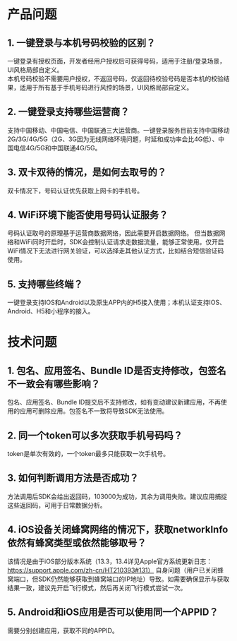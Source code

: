 # 产品问题

## 1. 一键登录与本机号码校验的区别？   
一键登录有授权页面，开发者经用户授权后可获得号码，适用于注册/登录场景，UI风格局部自定义。   
本机号码校验不需要用户授权，不返回号码，仅返回待校验号码是否本机的校验结果，适用于所有基于手机号码进行风控的场景，UI风格局部自定义。
## 2. 一键登录支持哪些运营商？   
支持中国移动、中国电信、中国联通三大运营商。一键登录服务目前支持中国移动2G/3G/4G/5G（2G、3G因为无线网络环境问题，时延和成功率会比4G低）、中国电信4G/5G和中国联通4G/5G。

## 3. 双卡双待的情况，是如何去取号的？   
双卡情况下，号码认证优先获取上网卡的手机号。

## 4. WiFi环境下能否使用号码认证服务？   
号码认证取号的原理基于运营商数据网络，因此需要开启数据网络。
但当数据网络和WiFi同时开启时，SDK会控制认证请求走数据流量，能够正常使用。仅开启WiFi情况下无法进行网关验证，可以选择走其他认证方式，比如结合短信验证码使用。

## 5. 支持哪些终端？  
一键登录支持IOS和Android以及原生APP内的H5接入使用；本机认证支持IOS、Android、H5和小程序的接入。



# 技术问题
## 1. 包名、应用签名、Bundle ID是否支持修改，包签名不一致会有哪些影响？
包名、应用签名、Bundle ID提交后不支持修改，如有变动建议新建应用，不再使用的应用可删除应用。包签名不一致将导致SDK无法使用。

## 2. 同一个token可以多次获取手机号码吗？
token是单次有效的，一个token最多只能获取一次手机号。

## 3. 如何判断调用方法是否成功？
方法调用后SDK会给出返回码，103000为成功，其余为调用失败。建议应用捕捉这些返回码，可用于日常数据分析。 
## 4. iOS设备关闭蜂窝网络的情况下，获取networkInfo依然有蜂窝类型或依然能够取号？
该情况是由于iOS部分版本系统（13.3，13.4详见Apple官方系统更新日志：https://support.apple.com/zh-cn/HT210393#131） 自身问题（用户已关闭蜂窝端口，但SDK仍然能够获取到蜂窝端口的IP地址）导致。如需要确保显示与获取结果一致，建议先开启飞行模式，然后再关闭飞行模式尝试一次。 
## 5. Android和iOS应用是否可以使用同一个APPID？
需要分别创建应用，获取不同的APPID。
